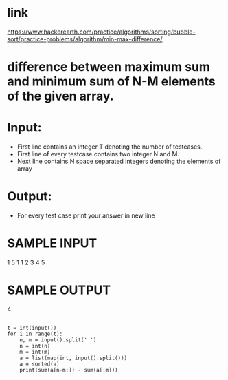 # link
https://www.hackerearth.com/practice/algorithms/sorting/bubble-sort/practice-problems/algorithm/min-max-difference/


# difference between maximum sum and minimum sum of N-M elements of the given array.

# Input:
- First line contains an integer T denoting the number of testcases.
- First line of every testcase contains two integer N and M.
- Next line contains N space separated integers denoting the elements of array 

# Output:
- For every test case print your answer in new line

# SAMPLE INPUT
1
5 1
1 2 3 4 5

# SAMPLE OUTPUT
4


<pre>
<code>
t = int(input())
for i in range(t):
    n, m = input().split(' ')
    n = int(n)
    m = int(m)
    a = list(map(int, input().split()))
    a = sorted(a)
    print(sum(a[n-m:]) - sum(a[:m]))
</code>
</pre>